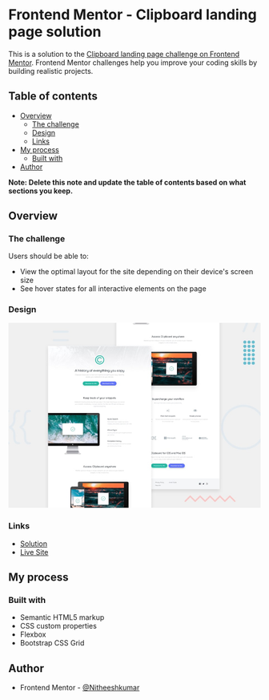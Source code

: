 # Frontend Mentor - Clipboard landing page solution

This is a solution to the [Clipboard landing page challenge on Frontend Mentor](https://www.frontendmentor.io/challenges/clipboard-landing-page-5cc9bccd6c4c91111378ecb9). Frontend Mentor challenges help you improve your coding skills by building realistic projects. 

## Table of contents

- [Overview](#overview)
  - [The challenge](#the-challenge)
  - [Design](#design)
  - [Links](#links)
- [My process](#my-process)
  - [Built with](#built-with)
- [Author](#author)

**Note: Delete this note and update the table of contents based on what sections you keep.**

## Overview

### The challenge

Users should be able to:

- View the optimal layout for the site depending on their device's screen size
- See hover states for all interactive elements on the page

### Design

![](design/desktop-preview.jpg)

### Links

- [Solution](https://your-solution-url.com)
- [Live Site](https://nitheeshkumar-c.github.io/clipboard-landing-page/)

## My process

### Built with

- Semantic HTML5 markup
- CSS custom properties
- Flexbox
- Bootstrap CSS Grid

## Author

- Frontend Mentor - [@Nitheeshkumar](https://www.frontendmentor.io/profile/NitheeshKumar-C)
